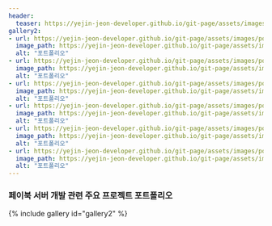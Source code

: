 ```yaml
---
header:
  teaser: https://yejin-jeon-developer.github.io/git-page/assets/images/portfolio.001.jpeg
gallery2:
- url: https://yejin-jeon-developer.github.io/git-page/assets/images/portfolio.002.jpeg
  image_path: https://yejin-jeon-developer.github.io/git-page/assets/images/portfolio.002.jpeg
  alt: "포트폴리오"
- url: https://yejin-jeon-developer.github.io/git-page/assets/images/portfolio.003.jpeg
  image_path: https://yejin-jeon-developer.github.io/git-page/assets/images/portfolio.003.jpeg
  alt: "포트폴리오"
- url: https://yejin-jeon-developer.github.io/git-page/assets/images/portfolio.004.jpeg
  image_path: https://yejin-jeon-developer.github.io/git-page/assets/images/portfolio.004.jpeg
  alt: "포트폴리오"
- url: https://yejin-jeon-developer.github.io/git-page/assets/images/portfolio.005.jpeg
  image_path: https://yejin-jeon-developer.github.io/git-page/assets/images/portfolio.005.jpeg
  alt: "포트폴리오"
- url: https://yejin-jeon-developer.github.io/git-page/assets/images/portfolio.006.jpeg
  image_path: https://yejin-jeon-developer.github.io/git-page/assets/images/portfolio.006.jpeg
  alt: "포트폴리오"
- url: https://yejin-jeon-developer.github.io/git-page/assets/images/portfolio.007.jpeg
  image_path: https://yejin-jeon-developer.github.io/git-page/assets/images/portfolio.007.jpeg
  alt: "포트폴리오"
---
```


### 페이북 서버 개발 관련 주요 프로젝트 포트폴리오

{% include gallery id="gallery2" %}